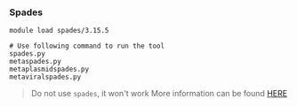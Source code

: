 ### Spades     
```      
module load spades/3.15.5       

# Use following command to run the tool
spades.py 
metaspades.py
metaplasmidspades.py
metaviralspades.py
```        
> Do not use `spades`, it won't work
> More information can be found [HERE](https://github.com/ablab/spades/blob/spades_3.15.5/README.md) 
